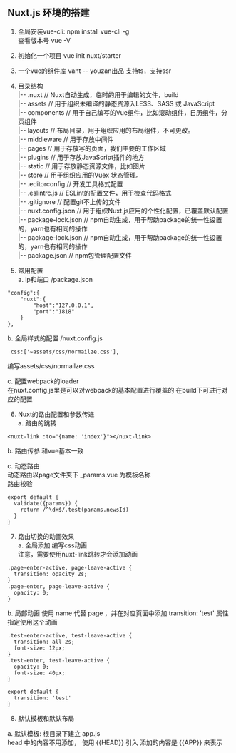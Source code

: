 ## Nuxt.js 环境的搭建 
1. 全局安装vue-cli: npm install vue-cli -g   
    查看版本号  vue -V

2. 初始化一个项目  vue init nuxt/starter   

3. 一个vue的组件库  vant -- youzan出品  支持ts，支持ssr 

4. 目录结构   
    |-- .nuxt                            // Nuxt自动生成，临时的用于编辑的文件，build   
    |-- assets                           // 用于组织未编译的静态资源入LESS、SASS 或 JavaScript   
    |-- components                       // 用于自己编写的Vue组件，比如滚动组件，日历组件，分页组件  
    |-- layouts                          // 布局目录，用于组织应用的布局组件，不可更改。  
    |-- middleware                       // 用于存放中间件   
    |-- pages                            // 用于存放写的页面，我们主要的工作区域   
    |-- plugins                          // 用于存放JavaScript插件的地方   
    |-- static                           // 用于存放静态资源文件，比如图片   
    |-- store                            // 用于组织应用的Vuex 状态管理。   
    |-- .editorconfig                    // 开发工具格式配置   
    |-- .eslintrc.js                     // ESLint的配置文件，用于检查代码格式  
    |-- .gitignore                       // 配置git不上传的文件   
    |-- nuxt.config.json                 // 用于组织Nuxt.js应用的个性化配置，已覆盖默认配置   
    |-- package-lock.json                // npm自动生成，用于帮助package的统一性设置的，yarn也有相同的操作  
    |-- package-lock.json                // npm自动生成，用于帮助package的统一性设置的，yarn也有相同的操作  
    |-- package.json                     // npm包管理配置文件  

5. 常用配置   
a. ip和端口  /package.json   
```
"config":{
    "nuxt":{
        "host":"127.0.0.1",
        "port":"1818"
    }
},
```

b. 全局样式的配置  /nuxt.config.js   
```
 css:['~assets/css/normailze.css'],    
```
编写assets/css/normailze.css   

c. 配置webpack的loader     
在nuxt.config.js里是可以对webpack的基本配置进行覆盖的  在build下可进行对应的配置     

6. Nuxt的路由配置和参数传递    
a. 路由的跳转    
```
<nuxt-link :to="{name: 'index'}"></nuxt-link>
```

b. 路由传参  和vue基本一致   

c. 动态路由  
动态路由以page文件夹下 _params.vue 为模板名称  
路由校验    
```
export default {
  validate({params}) {
    return /^\d+$/.test(params.newsId)
  }
}
``` 

7. 路由切换的动画效果  
a. 全局添加  编写css动画  
注意，需要使用nuxt-link跳转才会添加动画   
```
.page-enter-active, page-leave-active {
  transition: opacity 2s;
}
.page-enter, page-leave-active {
  opacity: 0;
}
```

b. 局部动画  使用 name 代替 page  ，并在对应页面中添加 transition: 'test' 属性指定使用这个动画   
```
.test-enter-active, test-leave-active {
  transition: all 2s;
  font-size: 12px;
}
.test-enter, test-leave-active {
  opacity: 0;
  font-size: 40px;
}

export default {
  transition: 'test'
}
```

8. 默认模板和默认布局  

a. 默认模板: 根目录下建立  app.js  
    head 中的内容不用添加， 使用  {{HEAD}}  引入
    添加的内容是 {{APP}} 来表示

